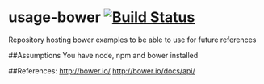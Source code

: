 # usage-bower [![Build Status](https://travis-ci.org/goel4ever/usage-bower.svg?branch=master)](https://travis-ci.org/goel4ever/usage-bower)
Repository hosting bower examples to be able to use for future references

##Assumptions
You have node, npm and bower installed

##References:
http://bower.io/
http://bower.io/docs/api/
